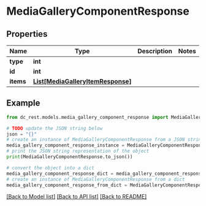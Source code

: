 # MediaGalleryComponentResponse


## Properties

Name | Type | Description | Notes
------------ | ------------- | ------------- | -------------
**type** | **int** |  | 
**id** | **int** |  | 
**items** | [**List[MediaGalleryItemResponse]**](MediaGalleryItemResponse.md) |  | 

## Example

```python
from dc_rest.models.media_gallery_component_response import MediaGalleryComponentResponse

# TODO update the JSON string below
json = "{}"
# create an instance of MediaGalleryComponentResponse from a JSON string
media_gallery_component_response_instance = MediaGalleryComponentResponse.from_json(json)
# print the JSON string representation of the object
print(MediaGalleryComponentResponse.to_json())

# convert the object into a dict
media_gallery_component_response_dict = media_gallery_component_response_instance.to_dict()
# create an instance of MediaGalleryComponentResponse from a dict
media_gallery_component_response_from_dict = MediaGalleryComponentResponse.from_dict(media_gallery_component_response_dict)
```
[[Back to Model list]](../README.md#documentation-for-models) [[Back to API list]](../README.md#documentation-for-api-endpoints) [[Back to README]](../README.md)


